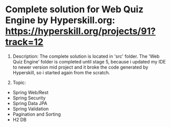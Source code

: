 # Complete solution for Web Quiz Engine by Hyperskill.org: https://hyperskill.org/projects/91?track=12
1. Description: The complete solution is located in 'src' folder. The 'Web Quiz Engine' folder is completed until stage 5, because i updated my IDE to newer version
mid project and it broke the code generated by Hyperskill, so i started again from the scratch.

2. Topic:
 - Spring Web/Rest
 - Spring Security
 - Spring Data JPA
 - Spring Validation
 - Pagination and Sorting
 - H2 DB
